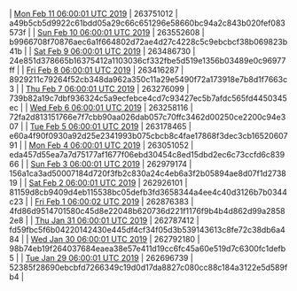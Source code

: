 | [Mon Feb 11 06:00:01 UTC 2019](https://transfer.sh/wXsHa/dashninja-dbdump-20190211070001.tar.bz2) | 263751012 | a49b5cb5d9922c61bdd05a29c66c651296e58660bc94a2c843b020fef083573f | 
| [Sun Feb 10 06:00:01 UTC 2019](https://transfer.sh/xPXHG/dashninja-dbdump-20190210070001.tar.bz2) | 263552608 | b9966708f70876aec6a1f664802d72ae4d27c4228c5c9ebcbcf38b069823b41b | 
| [Sat Feb  9 06:00:01 UTC 2019](https://transfer.sh/i5Jrx/dashninja-dbdump-20190209070001.tar.bz2) | 263486730 | 24e851d378665b16375412a1103036cf332fbe5d519e1356b03489e0c96977ff | 
| [Fri Feb  8 06:00:01 UTC 2019](https://transfer.sh/lyFBk/dashninja-dbdump-20190208070001.tar.bz2) | 263416287 | 8929211c79264f52cb348da962a350c11a29e5490f72a173918e7b8d1f7663c3 | 
| [Thu Feb  7 06:00:01 UTC 2019](https://transfer.sh/ZzwZE/dashninja-dbdump-20190207070001.tar.bz2) | 263276099 | 739b82a19c7dbf936324c5a9ecfebce4cd7c93427ec5b7afdc565fd4450345ec | 
| [Wed Feb  6 06:00:01 UTC 2019](https://transfer.sh/ThkL5/dashninja-dbdump-20190206070001.tar.bz2) | 263258116 | 72fa2d813151766e7f7cbb90aa026dab057c70ffc3462d00250ce2200c94e307 | 
| [Tue Feb  5 06:00:01 UTC 2019](https://transfer.sh/11egZJ/dashninja-dbdump-20190205070001.tar.bz2) | 263178465 | e60a4f90f0930a92d25e2341993b075cbcb8c4fae17868f3dec3cb1652060791 | 
| [Mon Feb  4 06:00:01 UTC 2019](https://transfer.sh/R7Lar/dashninja-dbdump-20190204070001.tar.bz2) | 263051052 | eda457d55ea7a7d75177af1677f06ebd30454c8ed15dbd2ec6c73ccfd6c83966 | 
| [Sun Feb  3 06:00:01 UTC 2019](https://transfer.sh/y4mYU/dashninja-dbdump-20190203070001.tar.bz2) | 262979174 | 156a1ca3ad50007184d720f3fb2c830a24c4eb6a3f2b05894ae8d07f1d273819 | 
| [Sat Feb  2 06:00:01 UTC 2019](https://transfer.sh/1593xE/dashninja-dbdump-20190202070001.tar.bz2) | 262926101 | 81159d8cb9409d4eb115538bc05defb3fd3658344a4ee4c40d3126b7b0344c23 | 
| [Fri Feb  1 06:00:02 UTC 2019](https://transfer.sh/pm2Vn/dashninja-dbdump-20190201070002.tar.bz2) | 262876383 | 4fd86d9514701580c45d8e22048b620736d221f1176f9b4b4d862d99a28582e8 | 
| [Thu Jan 31 06:00:01 UTC 2019](https://transfer.sh/ZSysZ/dashninja-dbdump-20190131070001.tar.bz2) | 262787412 | fd59fbc5f6b04220142430e445df4cf34f05d3b539143613c8fe72c38db6a484 | 
| [Wed Jan 30 06:00:01 UTC 2019](https://transfer.sh/vz23t/dashninja-dbdump-20190130070001.tar.bz2) | 262792180 | 98b74eb19f264037684eaea38e57e411d19cc6fc45a60e519d7c6300fc1defb5 | 
| [Tue Jan 29 06:00:01 UTC 2019]() | 262696739 | 52385f28690ebcbfd7266349c19d0d17da8827c080cc88c184a3122e5d589fb4 | 
